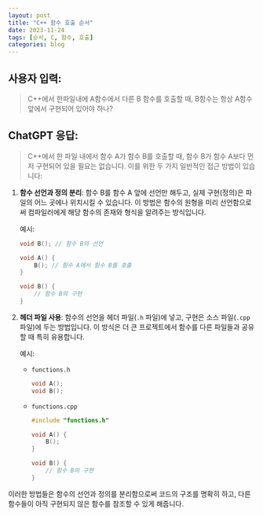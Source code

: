 ```yaml
---
layout: post
title: "C++ 함수 호출 순서"
date: 2023-11-24
tags: [순서, C, 함수, 호출]
categories: blog
---
```


## 사용자 입력:
> C++에서 한파일내에 A함수에서 다른 B 함수를 호출할 때, B함수는 항상 A함수 앞에서 구현되어 있어야 하나?

## ChatGPT 응답:
> C++에서 한 파일 내에서 함수 A가 함수 B를 호출할 때, 함수 B가 함수 A보다 먼저 구현되어 있을 필요는 없습니다. 이를 위한 두 가지 일반적인 접근 방법이 있습니다:

1. **함수 선언과 정의 분리**: 함수 B를 함수 A 앞에 선언만 해두고, 실제 구현(정의)은 파일의 어느 곳에나 위치시킬 수 있습니다. 이 방법은 함수의 원형을 미리 선언함으로써 컴파일러에게 해당 함수의 존재와 형식을 알려주는 방식입니다.

    예시:
    ```cpp
    void B(); // 함수 B의 선언

    void A() {
        B(); // 함수 A에서 함수 B를 호출
    }

    void B() {
        // 함수 B의 구현
    }
    ```

2. **헤더 파일 사용**: 함수의 선언을 헤더 파일(`.h` 파일)에 넣고, 구현은 소스 파일(`.cpp` 파일)에 두는 방법입니다. 이 방식은 더 큰 프로젝트에서 함수를 다른 파일들과 공유할 때 특히 유용합니다.

    예시:
    - `functions.h`
      ```cpp
      void A();
      void B();
      ```
    - `functions.cpp`
      ```cpp
      #include "functions.h"

      void A() {
          B();
      }

      void B() {
          // 함수 B의 구현
      }
      ```

이러한 방법들은 함수의 선언과 정의를 분리함으로써 코드의 구조를 명확히 하고, 다른 함수들이 아직 구현되지 않은 함수를 참조할 수 있게 해줍니다.

